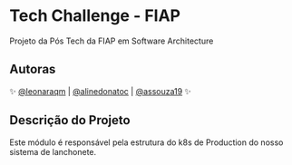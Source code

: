 # Tech Challenge - FIAP
Projeto da Pós Tech da FIAP em Software Architecture

## Autoras

✨ [@leonaraqm](https://github.com/leonara) | [@alinedonatoc](https://github.com/alinedonatoc) | [@assouza19](https://github.com/assouza19) ✨

## Descrição do Projeto
Este módulo é responsável pela estrutura do k8s de Production do nosso sistema de lanchonete.
